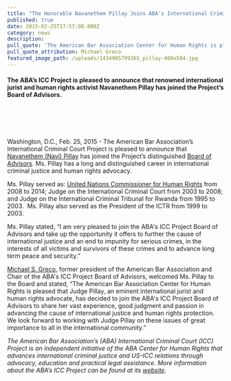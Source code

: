 ```yaml
---
title: "The Honorable Navanethem Pillay Joins ABA's International Criminal Court Project Board of Advisors"
published: true
date: 2015-02-25T17:57:00.000Z
category: news
description:
pull_quote: 'The American Bar Association Center for Human Rights is pleased that Judge Pillay, an eminent international jurist and human rights advocate, has decided to join the ABA-ICC Project Board of Advisors to share her vast experience, good judgment and passion in advancing the cause of interational justice and human rights protection.'
pull_quote_attribution: Michael Greco
featured_image_path: /uploads/1434905799265_pillay-400x504.jpg
---
```



#### The ABA’s ICC Project is pleased to announce that renowned international jurist and human rights activist Navanethem Pillay has joined the Project’s Board of Advisors.

#### &nbsp;

#### &nbsp;

Washington, D.C., Feb. 25, 2015 - The American Bar Association’s International Criminal Court Project is pleased to announce that [Navanethem (Navi) Pillay](https://www.aba-icc.org/board-of-advisors/hon-navanethem-pillay/) has joined the Project’s distinguished [Board of Advisors](https://www.aba-icc.org/the-aba-icc-project/board-of-advisors/). Ms. Pillay has a long and distinguished career in international criminal justice and human rights advocacy.

Ms. Pillay served as: [United Nations Commissioner for Human Rights](http://www.ohchr.org/EN/AboutUs/Pages/NaviPillay.aspx/) from 2008 to 2014; Judge on the International Criminal Court from 2003 to 2008; and Judge on the International Criminal Tribunal for Rwanda from 1995 to 2003.&nbsp; Ms. Pillay also served as the President of the ICTR from 1999 to 2003. &nbsp;

Ms. Pillay stated, “I am very pleased to join the ABA's ICC Project Board of Advisors and take up the opportunity it offers to further the cause of international justice and an end to impunity for serious crimes, in the interests of all victims and survivors of these crimes and to advance long term peace and security.”

[Michael S. Greco](https://www.aba-icc.org/board-of-advisors/michael-s-greco/), former president of the American Bar Association and Chair of the ABA's ICC Project Board of Advisors, welcomed Ms. Pillay to the Board and stated, “The American Bar Association Center for Human Rights is pleased that Judge Pillay, an eminent international jurist and human rights advocate, has decided to join the ABA's ICC Project Board of Advisors to share her vast experience, good judgment and passion in advancing the cause of international justice and human rights protection. We look forward to working with Judge Pillay on these issues of great importance to all in the international community.”

*The American Bar Association’s (ABA) International Criminal Court (ICC) Project is an independent initiative of the ABA Center for Human Rights that advances international criminal justice and US-ICC relations through advocacy, education and practical legal assistance. More information about the ABA’s ICC Project can be found at its [website](http://www.aba-icc.org/).*